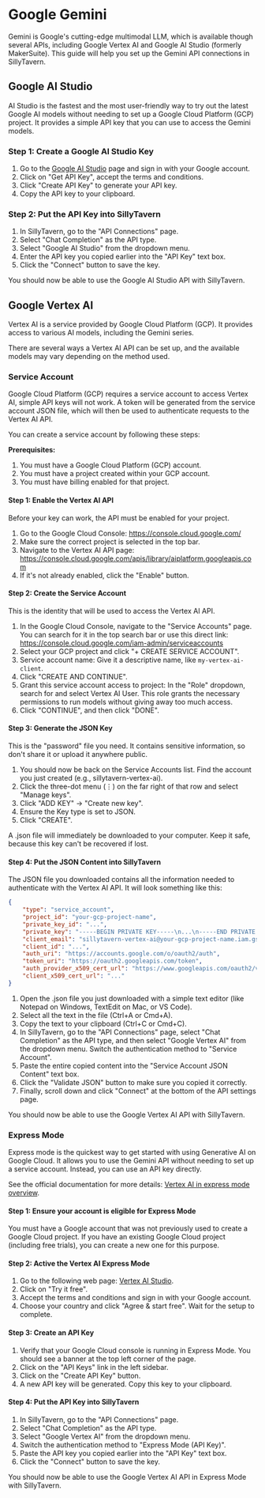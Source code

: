 # Google Gemini

Gemini is Google's cutting-edge multimodal LLM, which is available though several APIs, including Google Vertex AI and Google AI Studio (formerly MakerSuite). This guide will help you set up the Gemini API connections in SillyTavern.

## Google AI Studio

AI Studio is the fastest and the most user-friendly way to try out the latest Google AI models without needing to set up a Google Cloud Platform (GCP) project. It provides a simple API key that you can use to access the Gemini models.

### Step 1: Create a Google AI Studio Key

1. Go to the [Google AI Studio](https://aistudio.google.com/apikey) page and sign in with your Google account.
2. Click on "Get API Key", accept the terms and conditions.
3. Click "Create API Key" to generate your API key.
4. Copy the API key to your clipboard.

### Step 2: Put the API Key into SillyTavern

1. In SillyTavern, go to the "API Connections" page.
2. Select "Chat Completion" as the API type.
3. Select "Google AI Studio" from the dropdown menu.
4. Enter the API key you copied earlier into the "API Key" text box.
5. Click the "Connect" button to save the key.

You should now be able to use the Google AI Studio API with SillyTavern.

## Google Vertex AI

Vertex AI is a service provided by Google Cloud Platform (GCP). It provides access to various AI models, including the Gemini series.

There are several ways a Vertex AI API can be set up, and the available models may vary depending on the method used.

### Service Account

Google Cloud Platform (GCP) requires a service account to access Vertex AI, simple API keys will not work. A token will be generated from the service account JSON file, which will then be used to authenticate requests to the Vertex AI API.

You can create a service account by following these steps:

**Prerequisites:**

1. You must have a Google Cloud Platform (GCP) account.
2. You must have a project created within your GCP account.
3. You must have billing enabled for that project.

#### Step 1: Enable the Vertex AI API

Before your key can work, the API must be enabled for your project.

1. Go to the Google Cloud Console: <https://console.cloud.google.com/>
2. Make sure the correct project is selected in the top bar.
3. Navigate to the Vertex AI API page: <https://console.cloud.google.com/apis/library/aiplatform.googleapis.com>
4. If it's not already enabled, click the "Enable" button.

#### Step 2: Create the Service Account

This is the identity that will be used to access the Vertex AI API.

1. In the Google Cloud Console, navigate to the "Service Accounts" page. You can search for it in the top search bar or use this direct link: <https://console.cloud.google.com/iam-admin/serviceaccounts>
2. Select your GCP project and click "+ CREATE SERVICE ACCOUNT".
3. Service account name: Give it a descriptive name, like `my-vertex-ai-client`.
4. Click "CREATE AND CONTINUE".
5. Grant this service account access to project: In the "Role" dropdown, search for and select Vertex AI User. This role grants the necessary permissions to run models without giving away too much access.
6. Click "CONTINUE", and then click "DONE".

#### Step 3: Generate the JSON Key

This is the "password" file you need. It contains sensitive information, so don't share it or upload it anywhere public.

1. You should now be back on the Service Accounts list. Find the account you just created (e.g., sillytavern-vertex-ai).
2. Click the three-dot menu (⋮) on the far right of that row and select "Manage keys".
3. Click "ADD KEY" -> "Create new key".
4. Ensure the Key type is set to JSON.
5. Click "CREATE".

A .json file will immediately be downloaded to your computer. Keep it safe, because this key can't be recovered if lost.

#### Step 4: Put the JSON Content into SillyTavern

The JSON file you downloaded contains all the information needed to authenticate with the Vertex AI API. It will look something like this:

```json
{
    "type": "service_account",
    "project_id": "your-gcp-project-name",
    "private_key_id": "...",
    "private_key": "-----BEGIN PRIVATE KEY-----\n...\n-----END PRIVATE KEY-----\n",
    "client_email": "sillytavern-vertex-ai@your-gcp-project-name.iam.gserviceaccount.com",
    "client_id": "...",
    "auth_uri": "https://accounts.google.com/o/oauth2/auth",
    "token_uri": "https://oauth2.googleapis.com/token",
    "auth_provider_x509_cert_url": "https://www.googleapis.com/oauth2/v1/certs",
    "client_x509_cert_url": "..."
}
```

1. Open the .json file you just downloaded with a simple text editor (like Notepad on Windows, TextEdit on Mac, or VS Code).
2. Select all the text in the file (Ctrl+A or Cmd+A).
3. Copy the text to your clipboard (Ctrl+C or Cmd+C).
4. In SillyTavern, go to the "API Connections" page, select "Chat Completion" as the API type, and then select "Google Vertex AI" from the dropdown menu. Switch the authentication method to "Service Account".
5. Paste the entire copied content into the "Service Account JSON Content" text box.
6. Click the "Validate JSON" button to make sure you copied it correctly.
7. Finally, scroll down and click "Connect" at the bottom of the API settings page.

You should now be able to use the Google Vertex AI API with SillyTavern.

### Express Mode

Express mode is the quickest way to get started with using Generative AI on Google Cloud. It allows you to use the Gemini API without needing to set up a service account. Instead, you can use an API key directly.

See the official documentation for more details: [Vertex AI in express mode overview](https://cloud.google.com/vertex-ai/generative-ai/docs/start/express-mode/overview).

#### Step 1: Ensure your account is eligible for Express Mode

You must have a Google account that was not previously used to create a Google Cloud project.
If you have an existing Google Cloud project (including free trials), you can create a new one for this purpose.

#### Step 2: Active the Vertex AI Express Mode

1. Go to the following web page: [Vertex AI Studio](https://cloud.google.com/generative-ai-studio).
2. Click on "Try it free".
3. Accept the terms and conditions and sign in with your Google account.
4. Choose your country and click "Agree & start free". Wait for the setup to complete.

#### Step 3: Create an API Key

1. Verify that your Google Cloud console is running in Express Mode. You should see a banner at the top left corner of the page.
2. Click on the "API Keys" link in the left sidebar.
3. Click on the "Create API Key" button.
4. A new API key will be generated. Copy this key to your clipboard.

#### Step 4: Put the API Key into SillyTavern

1. In SillyTavern, go to the "API Connections" page.
2. Select "Chat Completion" as the API type.
3. Select "Google Vertex AI" from the dropdown menu.
4. Switch the authentication method to "Express Mode (API Key)".
5. Paste the API key you copied earlier into the "API Key" text box.
6. Click the "Connect" button to save the key.

You should now be able to use the Google Vertex AI API in Express Mode with SillyTavern.
